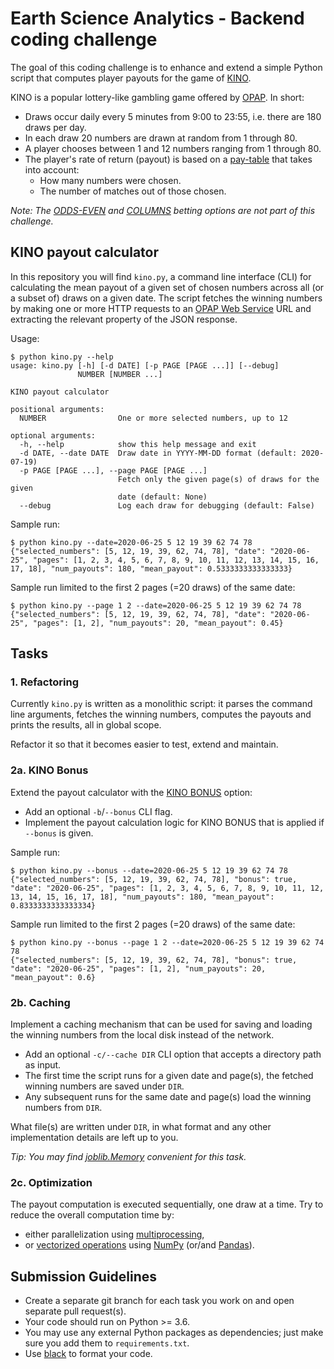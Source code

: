 # Earth Science Analytics - Backend coding challenge

The goal of this coding challenge is to enhance and extend a simple Python script that computes player payouts for the game of [KINO](https://www.opap.gr/en/how-to-play-kino).

KINO is a popular lottery-like gambling game offered by [OPAP](https://www.opap.gr). In short:

- Draws occur daily every 5 minutes from 9:00 to 23:55, i.e. there are 180 draws per day.
- In each draw 20 numbers are drawn at random from 1 through 80.
- A player chooses between 1 and 12 numbers ranging from 1 through 80.
- The player's rate of return (payout) is based on a [pay-table](https://www.opap.gr/en/kino-pay-table) that takes into account:
    - How many numbers were chosen.
    - The number of matches out of those chosen.

_Note: The [ODDS-EVEN](https://www.opap.gr/en/meet-odds-evens) and [COLUMNS](https://www.opap.gr/en/meet-columns) betting options are not part of this challenge._


## KINO payout calculator

In this repository you will find `kino.py`, a command line interface (CLI) for calculating the mean payout of a given set of chosen numbers across all (or a subset of) draws on a given date. The script fetches the winning numbers by making one or more HTTP requests to an [OPAP Web Service](https://www.opap.gr/web-services) URL and extracting the relevant property of the JSON response.

Usage:

	$ python kino.py --help
	usage: kino.py [-h] [-d DATE] [-p PAGE [PAGE ...]] [--debug]
	               NUMBER [NUMBER ...]

	KINO payout calculator

	positional arguments:
	  NUMBER                One or more selected numbers, up to 12

	optional arguments:
	  -h, --help            show this help message and exit
	  -d DATE, --date DATE  Draw date in YYYY-MM-DD format (default: 2020-07-19)
	  -p PAGE [PAGE ...], --page PAGE [PAGE ...]
	                        Fetch only the given page(s) of draws for the given
	                        date (default: None)
	  --debug               Log each draw for debugging (default: False)

Sample run:

	$ python kino.py --date=2020-06-25 5 12 19 39 62 74 78
	{"selected_numbers": [5, 12, 19, 39, 62, 74, 78], "date": "2020-06-25", "pages": [1, 2, 3, 4, 5, 6, 7, 8, 9, 10, 11, 12, 13, 14, 15, 16, 17, 18], "num_payouts": 180, "mean_payout": 0.5333333333333333}

Sample run limited to the first 2 pages (=20 draws) of the same date:

	$ python kino.py --page 1 2 --date=2020-06-25 5 12 19 39 62 74 78
	{"selected_numbers": [5, 12, 19, 39, 62, 74, 78], "date": "2020-06-25", "pages": [1, 2], "num_payouts": 20, "mean_payout": 0.45}


## Tasks

### 1. Refactoring

Currently `kino.py` is written as a monolithic script: it parses the command line arguments, fetches the winning numbers, computes the payouts and prints the results, all in global scope.

Refactor it so that it becomes easier to test, extend and maintain.

### 2a. KINO Bonus

Extend the payout calculator with the [KINO BONUS](https://www.opap.gr/en/meet-kino-bonus) option:

- Add an optional `-b`/`--bonus` CLI flag.
- Implement the payout calculation logic for KINO BONUS that is applied if `--bonus` is given.

Sample run:

	$ python kino.py --bonus --date=2020-06-25 5 12 19 39 62 74 78
	{"selected_numbers": [5, 12, 19, 39, 62, 74, 78], "bonus": true, "date": "2020-06-25", "pages": [1, 2, 3, 4, 5, 6, 7, 8, 9, 10, 11, 12, 13, 14, 15, 16, 17, 18], "num_payouts": 180, "mean_payout": 0.8333333333333334}

Sample run limited to the first 2 pages (=20 draws) of the same date:

	$ python kino.py --bonus --page 1 2 --date=2020-06-25 5 12 19 39 62 74 78
	{"selected_numbers": [5, 12, 19, 39, 62, 74, 78], "bonus": true, "date": "2020-06-25", "pages": [1, 2], "num_payouts": 20, "mean_payout": 0.6}


### 2b. Caching

Implement a caching mechanism that can be used for saving and loading the winning numbers from the local disk instead of the network.

- Add an optional `-c/--cache DIR` CLI option that accepts a directory path as input.
- The first time the script runs for a given date and page(s), the fetched winning numbers are saved under `DIR`.
- Any subsequent runs for the same date and page(s) load the winning numbers from `DIR`.

What file(s) are written under `DIR`, in what format and any other implementation details are left up to you.

_Tip: You may find [joblib.Memory](https://joblib.readthedocs.io/en/latest/memory.html) convenient for this task._

### 2c. Optimization

The payout computation is executed sequentially, one draw at a time. Try to reduce the overall computation time by:

- either parallelization using [multiprocessing](https://docs.python.org/3/library/multiprocessing.html),
- or [vectorized operations](https://realpython.com/numpy-array-programming/) using [NumPy](https://numpy.org/) (or/and [Pandas](https://pandas.pydata.org/)).

## Submission Guidelines

- Create a separate git branch for each task you work on and open separate pull request(s).
- Your code should run on Python >= 3.6.
- You may use any external Python packages as dependencies; just make sure you add them to `requirements.txt`.
- Use [black](https://github.com/psf/black) to format your code.

